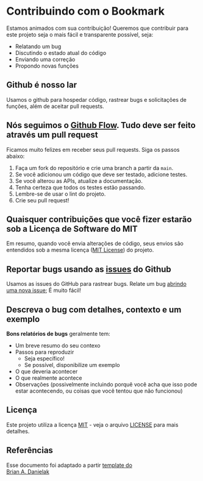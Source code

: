 
# Contribuindo com o Bookmark
Estamos animados com sua contribuição!  Queremos que contribuir para este projeto seja o mais fácil e transparente possível, seja:

- Relatando um bug
- Discutindo o estado atual do código
- Enviando uma correção
- Propondo novas funções

## Github é nosso lar
Usamos o github para hospedar código, rastrear bugs e solicitações de funções, além de aceitar pull requests.

## Nós seguimos o [Github Flow](https://docs.github.com/pt/get-started/quickstart/github-flow). Tudo deve ser feito através um pull request
Ficamos muito felizes em receber seus pull requests. Siga os passos abaixo:

1. Faça um fork do repositório e crie uma branch a partir da `main`.
2. Se você adicionou um código que deve ser testado, adicione testes.
3. Se você alterou as APIs, atualize a documentação.
4. Tenha certeza que todos os testes estão passando.
5. Lembre-se de usar o lint do projeto.
6. Crie seu pull request!

## Quaisquer contribuições que você fizer estarão sob a Licença de Software do MIT
Em resumo, quando você envia alterações de código, seus envios são entendidos sob a mesma licença ([MIT License](http://choosealicense.com/licenses/mit/)) do projeto. 

## Reportar bugs usando as [issues](https://github.com/UTFPR-SL/bookmark/issues) do Github
Usamos as issues do GitHub para rastrear bugs. Relate um bug [abrindo uma nova issue](https://github.com/UTFPR-SL/bookmark/issues/new); É muito fácil!

## Descreva o bug com detalhes, contexto e um exemplo

**Bons relatórios de bugs** geralmente tem:

- Um breve resumo do seu contexo
- Passos para reproduzir
  - Seja específico!
  - Se possível, disponibilize um exemplo
- O que deveria acontecer
- O que realmente acontece
- Observações (possivelmente incluindo porquê você acha que isso pode estar acontecendo, ou coisas que você tentou que não funcionou)

## Licença
Este projeto utiliza a licença [MIT](https://mit-license.org/) - veja o arquivo [LICENSE](https://github.com/UTFPR-SL/bookmark/blob/main/LICENSE) para mais detalhes.

## Referências
Esse documento foi adaptado a partir [template do   
Brian A. Danielak](https://gist.github.com/briandk/3d2e8b3ec8daf5a27a62)
